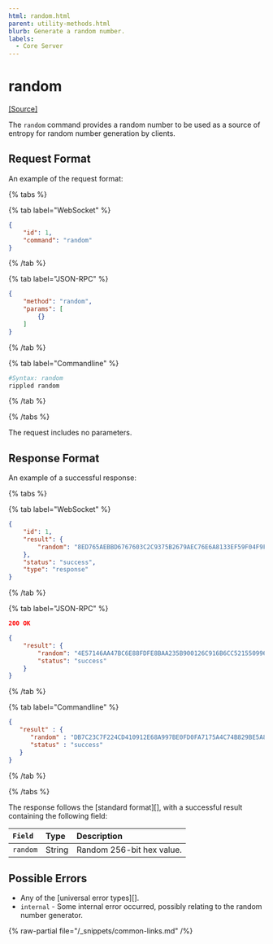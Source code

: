 ```yaml
---
html: random.html
parent: utility-methods.html
blurb: Generate a random number.
labels:
  - Core Server
---
```

# random

[[Source]](https://github.com/XRPLF/rippled/blob/master/src/ripple/rpc/handlers/Random.cpp "Source")

The `random` command provides a random number to be used as a source of entropy for random number generation by clients.

## Request Format
An example of the request format:

{% tabs %}

{% tab label="WebSocket" %}
```json
{
    "id": 1,
    "command": "random"
}
```
{% /tab %}

{% tab label="JSON-RPC" %}
```json
{
    "method": "random",
    "params": [
        {}
    ]
}
```
{% /tab %}

{% tab label="Commandline" %}
```sh
#Syntax: random
rippled random
```
{% /tab %}

{% /tabs %}

The request includes no parameters.

## Response Format

An example of a successful response:

{% tabs %}

{% tab label="WebSocket" %}
```json
{
    "id": 1,
    "result": {
        "random": "8ED765AEBBD6767603C2C9375B2679AEC76E6A8133EF59F04F9FC1AAA70E41AF"
    },
    "status": "success",
    "type": "response"
}
```
{% /tab %}

{% tab label="JSON-RPC" %}
```json
200 OK

{
    "result": {
        "random": "4E57146AA47BC6E88FDFE8BAA235B900126C916B6CC521550996F590487B837A",
        "status": "success"
    }
}
```
{% /tab %}

{% tab label="Commandline" %}
```json
{
   "result" : {
      "random" : "DB7C23C7F224CD410912E68A997BE0FD0FA7175A4C74B829BE5A80ED0DBAA0C5",
      "status" : "success"
   }
}
```
{% /tab %}

{% /tabs %}

The response follows the [standard format][], with a successful result containing the following field:

| `Field`  | Type   | Description               |
|:---------|:-------|:--------------------------|
| `random` | String | Random 256-bit hex value. |

## Possible Errors

* Any of the [universal error types][].
* `internal` - Some internal error occurred, possibly relating to the random number generator.

{% raw-partial file="/_snippets/common-links.md" /%}
